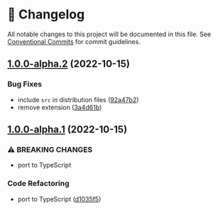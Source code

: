 <!-- markdownlint-disable --><!-- textlint-disable -->

# 📓 Changelog

All notable changes to this project will be documented in this file. See
[Conventional Commits](https://conventionalcommits.org) for commit guidelines.

## [1.0.0-alpha.2](https://github.com/mariuslundgard/hypp/compare/v1.0.0-alpha.1...v1.0.0-alpha.2) (2022-10-15)

### Bug Fixes

- include `src` in distribution files ([92a47b2](https://github.com/mariuslundgard/hypp/commit/92a47b26107601c50e011e1381b316c33642253b))
- remove extension ([3a4d61b](https://github.com/mariuslundgard/hypp/commit/3a4d61bd7c590209dd8cff734b109569e2cab11d))

## [1.0.0-alpha.1](https://github.com/mariuslundgard/hypp/compare/v0.0.4...v1.0.0-alpha.1) (2022-10-15)

### ⚠ BREAKING CHANGES

- port to TypeScript

### Code Refactoring

- port to TypeScript ([d1035f5](https://github.com/mariuslundgard/hypp/commit/d1035f5e7cfd17e0ef119107ab266a2df0b8fa8c))
